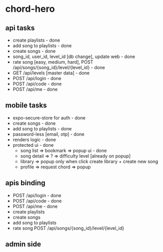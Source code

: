 # chord-hero

## api tasks
- create playlists - done
- add song to playlists - done
- create songs - done
- song_id, user_id, level_id [db change], update web - done
- rate song [easy, medium, hard], POST /api/songs/{song_id}/level/{level_id} - done
- GET /api/levels [master data] - done
- POST /api/login - done
- POST /api/code - done
- POST /api/me - done

## mobile tasks
- expo-secure-store for auth - done
- create songs - done
- add song to playlists - done
- password-less [email, otp] - done
- renders logic - done
- protected ui - done
  - song list => bookmark => popup ui - done
  - song detail => ? => difficulty level [already on popup]
  - library => popup only when click create library + create new song
  - profile => request chord => popup

## apis binding
- POST /api/login - done
- POST /api/code - done
- POST /api/me - done
- create playlists
- create songs
- add song to playlists
- rate song POST /api/songs/{song_id}/level/{level_id}

## admin side

